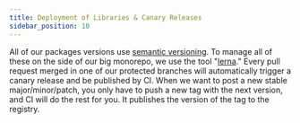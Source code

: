 ```yaml
---
title: Deployment of Libraries & Canary Releases
sidebar_position: 10
---
```


All of our packages versions use [semantic versioning](https://semver.org/). To manage all of these on the side of our big monorepo, we use the tool "[lerna](https://github.com/lerna/lerna)." Every pull request merged in one of our protected branches will automatically trigger a canary release and be published by CI. When we want to post a new stable major/minor/patch, you only have to push a new tag with the next version, and CI will do the rest for you. It publishes the version of the tag to the registry.